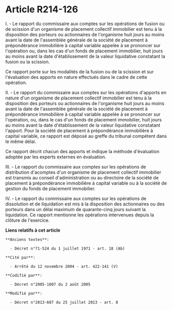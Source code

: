 # Article R214-126

I. - Le rapport du commissaire aux comptes sur les opérations de fusion ou de scission d'un organisme de placement collectif
immobilier est tenu à la disposition des porteurs ou actionnaires de l'organisme huit jours au moins avant la date de
l'assemblée générale de la société de placement à prépondérance immobilière à capital variable appelée à se prononcer sur
l'opération ou, dans les cas d'un fonds de placement immobilier, huit jours au moins avant la date d'établissement de la
valeur liquidative constatant la fusion ou la scission. 

Ce rapport porte sur les modalités de la fusion ou de la scission et sur l'évaluation des apports en nature effectués dans le
cadre de cette opération. 

II. - Le rapport du commissaire aux comptes sur les opérations d'apports en nature d'un organisme de placement collectif
immobilier est tenu à la disposition des porteurs ou actionnaires de l'organisme huit jours au moins avant la date de
l'assemblée générale de la société de placement à prépondérance immobilière à capital variable appelée à se prononcer sur
l'opération, ou, dans le cas d'un fonds de placement immobilier, huit jours au moins avant la date d'établissement de la
valeur liquidative constatant l'apport. Pour la société de placement à prépondérance immobilière à capital variable, ce
rapport est déposé au greffe du tribunal compétent dans le même délai. 

Ce rapport décrit chacun des apports et indique la méthode d'évaluation adoptée par les experts externes en évaluation. 

III. - Le rapport du commissaire aux comptes sur les opérations de distribution d'acomptes d'un organisme de placement
collectif immobilier est transmis au conseil d'administration ou au directoire de la société de placement à prépondérance
immobilière à capital variable ou à la société de gestion du fonds de placement immobilier. 

IV. - Le rapport du commissaire aux comptes sur les opérations de dissolution et de liquidation est mis à la disposition des
actionnaires ou des porteurs dans un délai maximum de quarante-cinq jours suivant la liquidation. Ce rapport mentionne les
opérations intervenues depuis la clôture de l'exercice.

**Liens relatifs à cet article**

	**Anciens textes**:

	  - Décret n°71-524 du 1 juillet 1971 - art. 18 (Ab)

	**Cité par**:

	  - Arrêté du 12 novembre 2004 - art. 422-141 (V)

	**Codifié par**:

	  - Décret n°2005-1007 du 2 août 2005

	**Modifié par**:

	  - Décret n°2013-687 du 25 juillet 2013 - art. 8
